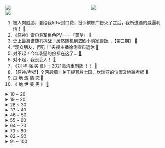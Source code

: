 <div >
	<a style="float:left;width:55%;" href = "https://github.com/anuraghazra/github-readme-stats">
	 <img src = "https://github-readme-stats.vercel.app/api?username=iuuuuuaena&theme=buefy&show_icons=true"/>
	</a>
	<a  style="float:right;width:45%" href = "https://github.com/anuraghazra/github-readme-stats">
	 <img  src="https://github-readme-stats.vercel.app/api/top-langs/?username=anuraghazra&layout=compact"/>
	</a>
	</div>

[![](https://img.shields.io/badge/jxd-@jxdgogogo.xyz-yellowgreen.svg)](https://www.jxdgogogo.xyz)<br>
1. 被人肉威胁，要给我50w封口费，批评槟榔广告火了之后，我所遭遇的威逼利诱！ [:link:](//www.bilibili.com/video/BV15b4y1m7iX) <br>
2. 《原神》雷电将军角色PV——「噩梦」 [:link:](//www.bilibili.com/video/BV1Y3411B7SX) <br>
3. 史上最离谱随机挑战！居然随机到去欣小萌家蹭饭...【第二期】 [:link:](//www.bilibili.com/video/BV1Hq4y1D7MR) <br>
4. “观众朋友，再见！”央视主播徐俐宣布退休 [:link:](//www.bilibili.com/video/BV1Aq4y1u7TW) <br>
5. 对不起！今年装逼的份都在这了... [:link:](//www.bilibili.com/video/BV17b4y1m79y) <br>
6. 对不起，我没丢人！ [:link:](//www.bilibili.com/video/BV1Eh411q7c5) <br>
7. 《刘 华 强 买 瓜》 :  2021高清重制版 ！！ [:link:](//www.bilibili.com/video/BV17f4y1G7JU) <br>
8. 【原神/考据】全网最细！关于提瓦特七国、坎瑞亚的位置及地貌考据 [:link:](//www.bilibili.com/video/BV1ZL4y1a7iZ) <br>
9. 瓜 地 激 情 恋 [:link:](//www.bilibili.com/video/BV1Qh411i7ic) <br>
10. 《 绝 世 美 男 》 [:link:](//www.bilibili.com/video/BV1H44y1C7RX) <br>
<details>
<summary>10 ~ 20</summary>

11. 百   万   福   利 [:link:](//www.bilibili.com/video/BV1HU4y1j7oj) <br>
12. 麻了，诈骗犯都看不上二次元【阅片无数Ⅱ 16】 [:link:](//www.bilibili.com/video/BV1vb4y1S7GL) <br>
13. 好家伙！我蚌埠住了，这也太生草了！！！ [:link:](//www.bilibili.com/video/BV13g411L7Rk) <br>
14. 小伙为完成儿时梦想，直接承包便利店24小时实现吃喝自由 [:link:](//www.bilibili.com/video/BV1sA411c7Pk) <br>
15. 复仇者联盟4已经是三年前的事了 [:link:](//www.bilibili.com/video/BV1b64y1a7zB) <br>
16. 我尬住了，把粉丝初中写的小说拍成视频 [:link:](//www.bilibili.com/video/BV1SM4y1V7va) <br>
17. 人在美国如何当皇帝？【硬核狠人07】 [:link:](//www.bilibili.com/video/BV1kA411c7Ky) <br>
18. 双 雄 5：高 层 震 怒 ！职 业 选 手 代 打 风 波！ [:link:](//www.bilibili.com/video/BV16L411b7xx) <br>
19. 【官方】中岛美嘉 -《曾经我也想过一了百了》MV [:link:](//www.bilibili.com/video/BV1sM4y1V7DT) <br>
</details>
<details>
<summary>19 ~ 20</summary>

20. 辣   鸡  ！ [:link:](//www.bilibili.com/video/BV1sM4y1V7R6) <br>
21. 恶臭网红无耻行为鉴定：直播“扮鬼”博眼球，偷走救生艇装英雄？ [:link:](//www.bilibili.com/video/BV1Q64y1e77s) <br>
22. 昨晚回家遇到了灵异事件! [:link:](//www.bilibili.com/video/BV1Q44y1k7Sj) <br>
23. 逢魔少女 / Cursed Girl【冬夏合战MAD大赛 2021】 [:link:](//www.bilibili.com/video/BV1HA411c7cp) <br>
24. 对不起，我通棺了..... [:link:](//www.bilibili.com/video/BV1hv411N7G7) <br>
25. 【龚俊】吃播vlog in 厦门 [:link:](//www.bilibili.com/video/BV1s3411B7hv) <br>
26. 一次性点了600元的早餐！究竟都吃了啥？？ [:link:](//www.bilibili.com/video/BV1j44y1C7VS) <br>
27. 猛虎王来B站了？这么多经典动画角色都是他配的！【高全胜】 [:link:](//www.bilibili.com/video/BV1oQ4y1Y7VD) <br>
28. 5毛一个！新疆西瓜：“做梦都没想到我还有这种吃法” [:link:](//www.bilibili.com/video/BV1xy4y1577N) <br>
</details>
<details>
<summary>28 ~ 30</summary>

29. 用b站用户名演绎华强买瓜 [:link:](//www.bilibili.com/video/BV1Aq4y1U7EC) <br>
30. 老戏骨疯狂飙戏，知道真相的我不寒而栗！国产罪案剧《扫黑风暴》第三期 [:link:](//www.bilibili.com/video/BV1RM4y1V7R8) <br>
31. 没有双臂！26块金牌！人生还有什么不可能！ [:link:](//www.bilibili.com/video/BV1Kb4y1m7yE) <br>
32. 196专业13万字干货！《全网最强大学攻略》送给你！ [:link:](//www.bilibili.com/video/BV1v64y1a7Nq) <br>
33. 村里都夸漠叔演技好，争相要求参演，大家其乐融融开心极了！ [:link:](//www.bilibili.com/video/BV1o44y1k7HU) <br>
34. 【危机合约】“蛮鳞行动”狂嚎沙原18+日替 全关卡平民攻略大合集！阵容平民+低练度+语音详解的愉悦攻略！《明日方舟》|魔法Zc目录 难度18 镀层 [:link:](//www.bilibili.com/video/BV1y64y1e78y) <br>
35. 为什么我不赞同大连日本街 [:link:](//www.bilibili.com/video/BV18U4y1j7TV) <br>
36. 【时代少年团】TNT700万粉丝福利 [:link:](//www.bilibili.com/video/BV14f4y1G7bD) <br>
37. 19年最震撼的游戏！《死亡搁浅》到底表达了什么？？？ [:link:](//www.bilibili.com/video/BV1tv411A71w) <br>
</details>
<details>
<summary>37 ~ 40</summary>

38. 《蜘蛛侠3》预告解析，回来了！都回来了！ [:link:](//www.bilibili.com/video/BV1ML411b7PC) <br>
39. 【ITX玩3A】超低预算打造适合学生党和打工人使用的迷你型ITX台式电脑 [:link:](//www.bilibili.com/video/BV1My4y157tL) <br>
40. 我从来不认为我是一个小丑 [:link:](//www.bilibili.com/video/BV1tM4y1V7zp) <br>
41. 爬 Ⅱ [:link:](//www.bilibili.com/video/BV1Fg411L7ji) <br>
42. 初中生用生命尝试在暑假最后一个晚上补完所有作业 [:link:](//www.bilibili.com/video/BV18P4y1p7SZ) <br>
43. 梦幻联动！朝烟和Vicky宣宣合唱Someone You Loved:) [:link:](//www.bilibili.com/video/BV1Gq4y1u7i2) <br>
44. 蜘蛛侠3：华强无归 [:link:](//www.bilibili.com/video/BV18b4y1m7gE) <br>
45. 人人被"复制"的大数据时代？感受100年后恐怖游戏吧！ [:link:](//www.bilibili.com/video/BV1w64y1v7bh) <br>
46. 🤳🕺英国高质量男性🤳🕺 90W粉整活 [:link:](//www.bilibili.com/video/BV1oq4y1M7Y7) <br>
</details>
<details>
<summary>46 ~ 50</summary>

47. 什  么  叫  直  播  事  故  啊 [:link:](//www.bilibili.com/video/BV1oy4y13761) <br>
48. 第一次当CEO！探秘中国手机品牌怎样席卷海外？ [:link:](//www.bilibili.com/video/BV1vv411A7H1) <br>
49. 爱的养成 [:link:](//www.bilibili.com/video/BV1rq4y1M7QE) <br>
50. 【暴走大事件第八季】15 三分钟告诉你饭圈暴富套路，在线揭秘孩子学习差的真正原因（红） [:link:](//www.bilibili.com/video/BV1F44y1C75k) <br>
51. B站网友让我“夜闯”德特里克堡，我在路上遇见了一个“圈内人” | 溯源美国 [:link:](//www.bilibili.com/video/BV14h411q7L5) <br>
52. 人才啊 [:link:](//www.bilibili.com/video/BV1V3411B7as) <br>
53. 【朱一旦】248 给个机会，我想做个好人 [:link:](//www.bilibili.com/video/BV1M44y1C7bT) <br>
54. 当所有玩家全部都「互相骑乘」，人塔通关！ [:link:](//www.bilibili.com/video/BV1Xf4y1P79n) <br>
55. xdm，我没食言，祝你们也成功 [:link:](//www.bilibili.com/video/BV1Dg41157sA) <br>
</details>
<details>
<summary>55 ~ 60</summary>

56. LOL最强世界BOSS！腕豪一拳团灭挑战！【有点骚东西】 [:link:](//www.bilibili.com/video/BV1Ff4y1H7rX) <br>
57. 荒野大镖客横跨20年的神秘故事 [:link:](//www.bilibili.com/video/BV1Xv411N7Wc) <br>
58. 【绘世花鸟卷】真情实感把纸片人当老婆的后果 [:link:](//www.bilibili.com/video/BV1gq4y1u7M3) <br>
59. 【散人】恐怖悬疑 无限死亡轮回的12分钟（完结共3P） [:link:](//www.bilibili.com/video/BV1e64y1a7ME) <br>
60. （这也能解说？！）上海地铁综合格斗赛女子组！激情PK！ [:link:](//www.bilibili.com/video/BV17L411b75G) <br>
61. 有我在，老弟是上不了白银的 [:link:](//www.bilibili.com/video/BV1tP4y1p76k) <br>
62. 扭起来了！ [:link:](//www.bilibili.com/video/BV1dg41157Uy) <br>
63. 《谭sir》｜献给《谭谈交通》，大家终将相见在平行宇宙中 [:link:](//www.bilibili.com/video/BV143411B7Ap) <br>
64. “换位思考” [:link:](//www.bilibili.com/video/BV1Dh411i7tz) <br>
</details>
<details>
<summary>64 ~ 70</summary>

65. 人社部 最高法 ：“996和007”全部违法 [:link:](//www.bilibili.com/video/BV1PQ4y127pw) <br>
66. 用钢筋做了一对邦邦的铁拳 [:link:](//www.bilibili.com/video/BV1wP4y1p7mj) <br>
67. 刘醒为何让梁非凡吔屎？9.2分港产抗日剧《义海豪情》P3 [:link:](//www.bilibili.com/video/BV1iQ4y117P4) <br>
68. 极度舒适！这个矿车是吃了德芙吗？（真的有这么丝滑吗？） [:link:](//www.bilibili.com/video/BV1xy4y157zU) <br>
69. ⚡雷 神 买 瓜⚡【原神名场面】 [:link:](//www.bilibili.com/video/BV1Xf4y1n75w) <br>
70. 爆哭预警！小人物真英雄，他是无数人的意难平！《越狱》第四季8-12 [:link:](//www.bilibili.com/video/BV1Gb4y1m7wa) <br>
71. 明星艺德班正式开课，还大家一个干净纯洁的演艺圈！ [:link:](//www.bilibili.com/video/BV1oQ4y1Y7bx) <br>
72. 寿命极限 揭露残忍的自然选择真相【思维实验室】 [:link:](//www.bilibili.com/video/BV1u64y1Y7KQ) <br>
73. 你的朋友被感染是否杀掉他？——不要逃脱 [:link:](//www.bilibili.com/video/BV13f4y1N71T) <br>
</details>
<details>
<summary>73 ~ 80</summary>

74. 【建议收藏】看了我的指南，买笔记本电脑全程绝不翻车！ [:link:](//www.bilibili.com/video/BV14v411A7VW) <br>
75. 美国费城肯辛顿大街正在发生的事情，2021年8月 [:link:](//www.bilibili.com/video/BV1qP4y1p7nC) <br>
76. 高位截瘫玩家用嘴挑战人机1V5：剑圣19分44秒 [:link:](//www.bilibili.com/video/BV1qU4y1j7rT) <br>
77. 为了来这个便利店干饭，我跨越了1400公里！竟然还偶遇了朋友！美食探店 [:link:](//www.bilibili.com/video/BV18P4y1p7b4) <br>
78. 理想与现实之北京环球影城｜这是一份超级详细的游玩攻略 四种路线图甩你脸上 [:link:](//www.bilibili.com/video/BV1kv411N7vQ) <br>
79. 医生：永别了！人类高质量男性！ [:link:](//www.bilibili.com/video/BV1V3411B7mE) <br>
80. 在英国一个人去吃长沙臭豆腐 糖油粑粑 牛腩盖饭 [:link:](//www.bilibili.com/video/BV1PQ4y1178u) <br>
81. 《黑神话悟空》解析01：角色的兵器，藏着解析剧情的关键线索 [:link:](//www.bilibili.com/video/BV1R64y1e7Yo) <br>
82. 甲醛，家居界的最大智商税 [:link:](//www.bilibili.com/video/BV1Ry4y137SK) <br>
</details>
<details>
<summary>82 ~ 90</summary>

83. 【4K60FPS】李荣浩《年少有为》唱哭无数人的神曲！祝大家年少有为！ [:link:](//www.bilibili.com/video/BV1WP4y1p7Gg) <br>
84. 人生第一次这么无语   打完球被女生要微信后续...没想到.... [:link:](//www.bilibili.com/video/BV1fy4y137oh) <br>
85. 我在游戏里把街机厅玩了个遍！ [:link:](//www.bilibili.com/video/BV1ev411N7St) <br>
86. 这款流心蛋包饭，邻居家小孩看到都要馋哭了【乐高定格动画】 [:link:](//www.bilibili.com/video/BV1wP4y1p7wv) <br>
87. 2021男生女生向前冲！我又来啦！ [:link:](//www.bilibili.com/video/BV1j64y1Y7Cm) <br>
88. 宇航员一觉醒来发现地球人灭绝了！前往地球却陷入无限循环的诅咒！ [:link:](//www.bilibili.com/video/BV1Ef4y1G7Ab) <br>
89. 旗 袍 皮 肤 典 藏 版 [:link:](//www.bilibili.com/video/BV1kL411b7NT) <br>
90. 当用Minecraft的方式打开Stay……？ [:link:](//www.bilibili.com/video/BV1EQ4y117id) <br>
91. 苦等一年才买到的“火焰龙虾”，做龙虾汉堡，无可挑剔，超赞 [:link:](//www.bilibili.com/video/BV1uq4y1D7tR) <br>
</details>
<details>
<summary>91 ~ 100</summary>

92. 【炸鸡芝士瀑布】最爽的炸鸡吃法，热量只有亿点点。 [:link:](//www.bilibili.com/video/BV1uQ4y1177T) <br>
93. 【罗翔】职场性骚扰行为频发，我们应该如何应对？ [:link:](//www.bilibili.com/video/BV1Pg411L7dc) <br>
94. 爱 瓜 宝 贝 [:link:](//www.bilibili.com/video/BV1Ly4y1G7mM) <br>
95. 这次是我错了… [:link:](//www.bilibili.com/video/BV1i64y1a7vY) <br>
96. 笔录先缓缓，我的眼里容不下坏空调… [:link:](//www.bilibili.com/video/BV1ch411q7Lr) <br>
97. 细菌爆表！0卡糖更胖！这就是网红水果茶？【老爸评测】 [:link:](//www.bilibili.com/video/BV1ih411W7zf) <br>
98. 如何下载哔哩哔哩？保姆级教学！ [:link:](//www.bilibili.com/video/BV1KQ4y1m7bg) <br>
99. 【红楼梦】STAY [:link:](//www.bilibili.com/video/BV14Q4y1h7zT) <br>
100. 【互动剧本杀】《凶魔迷踪》超时长警告！三小时离奇剧情，全配音沉浸体验，四人爽本，聚会首选，无需DM，看视频就能玩的剧本杀，有声小说 [:link:](//www.bilibili.com/video/BV1tb4y1S7pA) <br>
</details>
